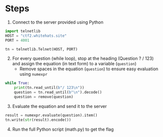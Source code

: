 # Steps
1. Connect to the server provided using Python
```python
import telnetlib
HOST = "ctf2.whitehats.site"
PORT = 4001

tn = telnetlib.Telnet(HOST, PORT)
```
2. For every question (while loop), stop at the heading (Question ? / 123) and assign the equation (in text form) to a variable (`question`)
     - Remove spaces in the equation (`question`) to ensure easy evaluation using `numexpr`
```python
while True:
    print(tn.read_until(b"/ 123\n"))
    question = tn.read_until(b"\n").decode()
    question = remove(question)
```

3. Evaluate the equation and send it to the server 
```python
result = numexpr.evaluate(question).item()
tn.write(str(result).encode())
```
4. Run the full Python script (math.py) to get the flag
